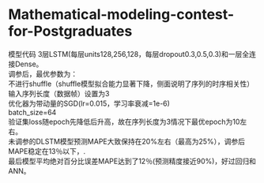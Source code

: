 # Mathematical-modeling-contest-for-Postgraduates
模型代码
3层LSTM(每层units128,256,128，每层dropout0.3,0.5,0.3)和一层全连接Dense。  
调参后，最优参数为：  
不进行shuffle（shuffle模型拟合能力显著下降，侧面说明了序列的时序相关性）  
输入序列长度（数据帧）设置为3  
优化器为带动量的SGD(lr=0.015，学习率衰减=1e-6)  
batch_size=64  
验证集loss随epoch先降低后升高，故在序列长度为3情况下最优epoch为10左右。  
未调参的DLSTM模型预测MAPE大致保持在20%左右（最高为25%），调参后MAPE稳定在13％以下，\.  
最后模型平均绝对百分比误差MAPE达到了12％(预测精度接近90%)，好过回归和ANN。
